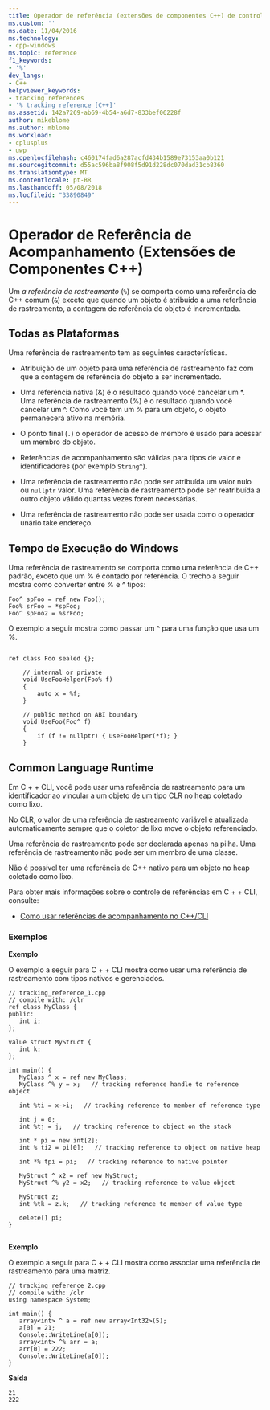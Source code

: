 ```yaml
---
title: Operador de referência (extensões de componentes C++) de controle | Microsoft Docs
ms.custom: ''
ms.date: 11/04/2016
ms.technology:
- cpp-windows
ms.topic: reference
f1_keywords:
- '%'
dev_langs:
- C++
helpviewer_keywords:
- tracking references
- '% tracking reference [C++]'
ms.assetid: 142a7269-ab69-4b54-a6d7-833bef06228f
author: mikeblome
ms.author: mblome
ms.workload:
- cplusplus
- uwp
ms.openlocfilehash: c460174fad6a287acfd434b1589e73153aa0b121
ms.sourcegitcommit: d55ac596ba8f908f5d91d228dc070dad31cb8360
ms.translationtype: MT
ms.contentlocale: pt-BR
ms.lasthandoff: 05/08/2018
ms.locfileid: "33890849"
---
```

# <a name="tracking-reference-operator-c-component-extensions"></a>Operador de Referência de Acompanhamento (Extensões de Componentes C++)
Um *a referência de rastreamento* (`%`) se comporta como uma referência de C++ comum (`&`) exceto que quando um objeto é atribuído a uma referência de rastreamento, a contagem de referência do objeto é incrementada.  
  
## <a name="all-platforms"></a>Todas as Plataformas  
 Uma referência de rastreamento tem as seguintes características.  
  
-   Atribuição de um objeto para uma referência de rastreamento faz com que a contagem de referência do objeto a ser incrementado.  
  
-   Uma referência nativa (&) é o resultado quando você cancelar um *. Uma referência de rastreamento (%) é o resultado quando você cancelar um ^. Como você tem um % para um objeto, o objeto permanecerá ativo na memória.  
  
-   O ponto final (`.`) o operador de acesso de membro é usado para acessar um membro do objeto.  
  
-   Referências de acompanhamento são válidas para tipos de valor e identificadores (por exemplo `String^`).  
  
-   Uma referência de rastreamento não pode ser atribuída um valor nulo ou `nullptr` valor. Uma referência de rastreamento pode ser reatribuída a outro objeto válido quantas vezes forem necessárias.  
  
-   Uma referência de rastreamento não pode ser usada como o operador unário take endereço.  
  
## <a name="windows-runtime"></a>Tempo de Execução do Windows  
 Uma referência de rastreamento se comporta como uma referência de C++ padrão, exceto que um % é contado por referência. O trecho a seguir mostra como converter entre % e ^ tipos:  
  
```  
Foo^ spFoo = ref new Foo();  
Foo% srFoo = *spFoo;  
Foo^ spFoo2 = %srFoo;  
```  
  
 O exemplo a seguir mostra como passar um ^ para uma função que usa um %.  
  
```  
  
ref class Foo sealed {};  
  
    // internal or private  
    void UseFooHelper(Foo% f)  
    {  
        auto x = %f;  
    }  
  
    // public method on ABI boundary  
    void UseFoo(Foo^ f)  
    {  
        if (f != nullptr) { UseFooHelper(*f); }  
    }  
```  
  
## <a name="common-language-runtime"></a>Common Language Runtime 
 Em C + + CLI, você pode usar uma referência de rastreamento para um identificador ao vincular a um objeto de um tipo CLR no heap coletado como lixo.  
  
 No CLR, o valor de uma referência de rastreamento variável é atualizada automaticamente sempre que o coletor de lixo move o objeto referenciado.  
  
 Uma referência de rastreamento pode ser declarada apenas na pilha. Uma referência de rastreamento não pode ser um membro de uma classe.  
  
 Não é possível ter uma referência de C++ nativo para um objeto no heap coletado como lixo.  
  
 Para obter mais informações sobre o controle de referências em C + + CLI, consulte:  
  
-   [Como usar referências de acompanhamento no C++/CLI](../dotnet/how-to-use-tracking-references-in-cpp-cli.md)
  
### <a name="examples"></a>Exemplos  
 **Exemplo**  
  
 O exemplo a seguir para C + + CLI mostra como usar uma referência de rastreamento com tipos nativos e gerenciados.  
  
```  
// tracking_reference_1.cpp  
// compile with: /clr  
ref class MyClass {  
public:  
   int i;  
};  
  
value struct MyStruct {  
   int k;  
};  
  
int main() {  
   MyClass ^ x = ref new MyClass;  
   MyClass ^% y = x;   // tracking reference handle to reference object   
  
   int %ti = x->i;   // tracking reference to member of reference type  
  
   int j = 0;  
   int %tj = j;   // tracking reference to object on the stack  
  
   int * pi = new int[2];  
   int % ti2 = pi[0];   // tracking reference to object on native heap  
  
   int *% tpi = pi;   // tracking reference to native pointer  
  
   MyStruct ^ x2 = ref new MyStruct;  
   MyStruct ^% y2 = x2;   // tracking reference to value object  
  
   MyStruct z;  
   int %tk = z.k;   // tracking reference to member of value type  
  
   delete[] pi;  
}  
  
```  
  
 **Exemplo**  
  
 O exemplo a seguir para C + + CLI mostra como associar uma referência de rastreamento para uma matriz.  
  
```  
// tracking_reference_2.cpp  
// compile with: /clr  
using namespace System;  
  
int main() {  
   array<int> ^ a = ref new array<Int32>(5);  
   a[0] = 21;  
   Console::WriteLine(a[0]);  
   array<int> ^% arr = a;  
   arr[0] = 222;  
   Console::WriteLine(a[0]);  
}  
```  
  
 **Saída**  
  
```Output  
21  
222  
```